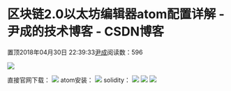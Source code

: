 
# 区块链2.0以太坊编辑器atom配置详解 - 尹成的技术博客 - CSDN博客

置顶2018年04月30日 22:39:33[尹成](https://me.csdn.net/yincheng01)阅读数：596


![](https://img-blog.csdn.net/20180430223540807?watermark/2/text/aHR0cHM6Ly9ibG9nLmNzZG4ubmV0L3lpbmNoZW5nMDE=/font/5a6L5L2T/fontsize/400/fill/I0JBQkFCMA==/dissolve/70)

直接官网下载：
![](https://img-blog.csdn.net/20180430223548885?watermark/2/text/aHR0cHM6Ly9ibG9nLmNzZG4ubmV0L3lpbmNoZW5nMDE=/font/5a6L5L2T/fontsize/400/fill/I0JBQkFCMA==/dissolve/70)
atom安装：
![](https://img-blog.csdn.net/20180430223623285?watermark/2/text/aHR0cHM6Ly9ibG9nLmNzZG4ubmV0L3lpbmNoZW5nMDE=/font/5a6L5L2T/fontsize/400/fill/I0JBQkFCMA==/dissolve/70)
solidity：
![](https://img-blog.csdn.net/20180430223711263?watermark/2/text/aHR0cHM6Ly9ibG9nLmNzZG4ubmV0L3lpbmNoZW5nMDE=/font/5a6L5L2T/fontsize/400/fill/I0JBQkFCMA==/dissolve/70)
![](https://img-blog.csdn.net/20180430223635890?watermark/2/text/aHR0cHM6Ly9ibG9nLmNzZG4ubmV0L3lpbmNoZW5nMDE=/font/5a6L5L2T/fontsize/400/fill/I0JBQkFCMA==/dissolve/70)
![](https://img-blog.csdn.net/20180430223701824?watermark/2/text/aHR0cHM6Ly9ibG9nLmNzZG4ubmV0L3lpbmNoZW5nMDE=/font/5a6L5L2T/fontsize/400/fill/I0JBQkFCMA==/dissolve/70)






